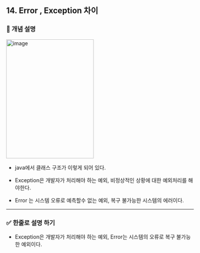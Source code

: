 ## 14. Error , Exception 차이

### 🧠 개념 설명
<img width="235" height="320" alt="image" src="https://github.com/user-attachments/assets/32dd5d4e-cbe1-4e9e-a38a-fd5f9832151c" />

- java에서 클래스 구조가 이렇게 되어 있다.
- Exception은 개발자가 처리해야 하는 예외, 비정상적인 상황에 대한 예외처리를 해야한다.

- Error 는 시스템 오류로 예측할수 없는 예외, 복구 불가능한 시스템의 에러이다.



---
### ✅ 한줄로 설명 하기

- Exception은 개발자가 처리해야 하는 예외, Error는 시스템의 오류로 복구 불가능한 예외이다.
